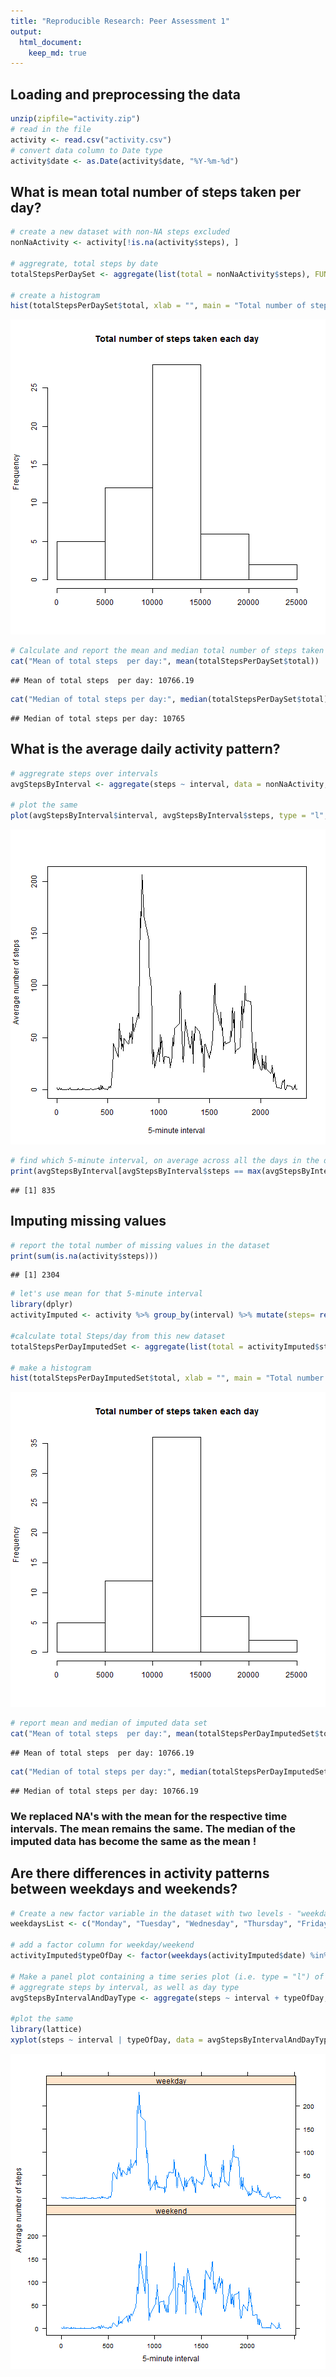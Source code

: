 ```yaml
---
title: "Reproducible Research: Peer Assessment 1"
output: 
  html_document:
    keep_md: true
---
```



## Loading and preprocessing the data

```r
unzip(zipfile="activity.zip")
# read in the file
activity <- read.csv("activity.csv")
# convert data column to Date type
activity$date <- as.Date(activity$date, "%Y-%m-%d")
```


## What is mean total number of steps taken per day?

```r
# create a new dataset with non-NA steps excluded
nonNaActivity <- activity[!is.na(activity$steps), ]

# aggregrate, total steps by date
totalStepsPerDaySet <- aggregate(list(total = nonNaActivity$steps), FUN = sum, by = list(Group.date = nonNaActivity$date))

# create a histogram
hist(totalStepsPerDaySet$total, xlab = "", main = "Total number of steps taken each day")
```

![plot of chunk unnamed-chunk-2](figure/unnamed-chunk-2-1.png)

```r
# Calculate and report the mean and median total number of steps taken per day
cat("Mean of total steps  per day:", mean(totalStepsPerDaySet$total))
```

```
## Mean of total steps  per day: 10766.19
```

```r
cat("Median of total steps per day:", median(totalStepsPerDaySet$total))
```

```
## Median of total steps per day: 10765
```


## What is the average daily activity pattern?

```r
# aggregrate steps over intervals
avgStepsByInterval <- aggregate(steps ~ interval, data = nonNaActivity, mean)

# plot the same
plot(avgStepsByInterval$interval, avgStepsByInterval$steps, type = "l", xlab = "5-minute interval", ylab = "Average number of steps")
```

![plot of chunk unnamed-chunk-3](figure/unnamed-chunk-3-1.png)

```r
# find which 5-minute interval, on average across all the days in the dataset, contains the maximum number of steps 
print(avgStepsByInterval[avgStepsByInterval$steps == max(avgStepsByInterval$steps), ]$interval)
```

```
## [1] 835
```


## Imputing missing values

```r
# report the total number of missing values in the dataset
print(sum(is.na(activity$steps)))
```

```
## [1] 2304
```

```r
# let's use mean for that 5-minute interval
library(dplyr)
activityImputed <- activity %>% group_by(interval) %>% mutate(steps= replace(steps, is.na(steps), mean(steps, na.rm=TRUE)))

#calculate total Steps/day from this new dataset
totalStepsPerDayImputedSet <- aggregate(list(total = activityImputed$steps), FUN = sum, by = list(Group.date = activityImputed$date))

# make a histogram
hist(totalStepsPerDayImputedSet$total, xlab = "", main = "Total number of steps taken each day")
```

![plot of chunk unnamed-chunk-4](figure/unnamed-chunk-4-1.png)

```r
# report mean and median of imputed data set
cat("Mean of total steps  per day:", mean(totalStepsPerDayImputedSet$total))
```

```
## Mean of total steps  per day: 10766.19
```

```r
cat("Median of total steps per day:", median(totalStepsPerDayImputedSet$total))
```

```
## Median of total steps per day: 10766.19
```
### We replaced NA's with the mean for the respective time intervals. The mean remains the same. The median of the imputed data has become the same as the mean !

## Are there differences in activity patterns between weekdays and weekends?

```r
# Create a new factor variable in the dataset with two levels - "weekday" and "weekend" indicating whether a given date is a weekday or weekend day.
weekdaysList <- c("Monday", "Tuesday", "Wednesday", "Thursday", "Friday")

# add a factor column for weekday/weekend
activityImputed$typeOfDay <- factor(weekdays(activityImputed$date) %in% weekdaysList, levels = c(FALSE, TRUE), labels=c("weekend", "weekday"))

# Make a panel plot containing a time series plot (i.e. type = "l") of the 5-minute interval (x-axis) and the average number of steps taken, averaged across all weekday days or weekend days (y-axis)
# aggregrate steps by interval, as well as day type
avgStepsByIntervalAndDayType <- aggregate(steps ~ interval + typeOfDay, activityImputed, mean)

#plot the same
library(lattice)
xyplot(steps ~ interval | typeOfDay, data = avgStepsByIntervalAndDayType, type = "l", xlab = "5-minute interval", ylab = "Average number of steps", layout = c(1,2))
```

![plot of chunk unnamed-chunk-5](figure/unnamed-chunk-5-1.png)

